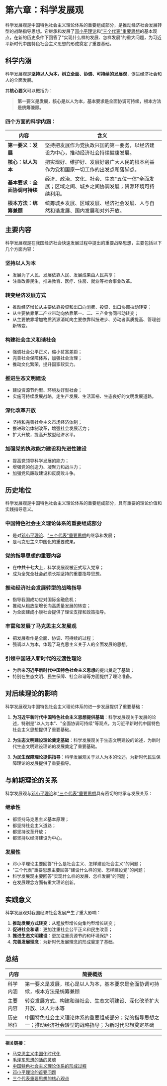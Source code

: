 # 第六章：科学发展观

科学发展观是中国特色社会主义理论体系的重要组成部分，是推动经济社会发展转型的战略指导思想。它继承和发展了[邓小平理论](04-邓小平理论.md)和["三个代表"重要思想](05-三个代表重要思想.md)的基本观点，在新的历史条件下回答了"实现什么样的发展、怎样发展"的重大问题，为习近平新时代中国特色社会主义思想的形成奠定了重要基础。

## 科学内涵

科学发展观是**坚持以人为本，树立全面、协调、可持续的发展观**，促进经济社会和人的全面发展。

其**核心要义**可以概括为：

> **第一要义是发展，核心是以人为本，基本要求是全面协调可持续，根本方法是统筹兼顾。**

### 四个方面的科学内涵：

| 内容 | 含义 |
|------|------|
| **第一要义：发展** | 坚持把发展作为党执政兴国的第一要务，以经济建设为中心，推动经济社会持续健康发展。 |
| **核心：以人为本** | 把实现好、维护好、发展好最广大人民的根本利益作为党和国家一切工作的出发点和落脚点。 |
| **基本要求：全面协调可持续** | 经济、政治、文化、社会、生态"五位一体"全面发展；区域之间、城乡之间协调发展；资源环境可持续利用。 |
| **根本方法：统筹兼顾** | 统筹城乡发展、区域发展、经济社会发展、人与自然和谐发展、国内发展和对外开放。 |

## 主要内容

科学发展观是在我国经济社会快速发展过程中提出的重要战略思想，主要包括以下几个方面内容：

### 坚持以人为本
- 发展为了人民、发展依靠人民、发展成果由人民共享；
- 注重改善民生，推进教育、医疗、住房、就业等社会事业改革。

### 转变经济发展方式
- 推动经济增长从主要依靠投资和出口向消费、投资、出口协调拉动转变；
- 从主要依靠第二产业带动向依靠第一、二、三产业协同带动转变；
- 从主要依靠增加物质资源消耗向主要依靠科技进步、劳动者素质提高、管理创新转变。

### 构建社会主义和谐社会
- 强调社会公平正义，缩小贫富差距；
- 完善社会保障体系，加强社会治理；
- 推动文化繁荣，提升国家软实力。

### 推进生态文明建设
- 建设资源节约型、环境友好型社会；
- 实施可持续发展战略，走生产发展、生活富裕、生态良好的文明发展道路。

### 深化改革开放
- 坚持和完善社会主义市场经济体制；
- 推进政治体制改革，增强社会发展活力；
- 扩大开放，提高开放型经济水平。

### 加强党的执政能力建设和先进性建设
- 提高党领导科学发展的能力；
- 增强党的创造力、凝聚力和战斗力；
- 加强党风廉政建设和反腐败斗争。

## 历史地位

科学发展观是中国特色社会主义理论体系的重要组成部分，具有重要的理论价值和实践指导意义。

### 中国特色社会主义理论体系的重要组成部分
- 是对[邓小平理论](04-邓小平理论.md)、["三个代表"重要思想](05-三个代表重要思想.md)的继承和发展；
- 是马克思主义中国化的重要成果。

### 党的指导思想的重要内容
- 在**中共十七大**上，科学发展观被正式写入党章；
- 成为全党全社会必须长期坚持的重要指导思想。

### 推动经济社会发展转型的战略指导
- 指导我国成功应对国际金融危机；
- 推动从粗放型增长向高质量发展的转变；
- 为全面建成小康社会提供了理论支撑和政策指导。

### 丰富和发展了马克思主义发展观
- 把发展看作是全面、协调、可持续的过程；
- 强调以人为本，体现了马克思主义关于人的全面发展的思想。

### 引领中国进入新时代的过渡性理论
- 为后来**习近平新时代中国特色社会主义思想**的提出奠定了基础；
- 特别在生态文明、民生保障、社会和谐等方面提供了理论准备。

## 对后续理论的影响

科学发展观为中国特色社会主义理论体系的进一步发展提供了重要基础：

1. **为习近平新时代中国特色社会主义思想提供基础**：科学发展观关于发展的论述，特别是"以人为本"、"全面协调可持续"等观点，为习近平新时代中国特色社会主义思想提供了重要基础。

2. **为生态文明建设理论奠定基础**：科学发展观关于生态文明建设的论述，为新时代生态文明建设理论的发展奠定了重要基础。

3. **为民生保障理论提供指导**：科学发展观关于以人为本的论述，为新时代民生保障理论的发展提供了重要指导。

## 与前期理论的关系

科学发展观与[邓小平理论](04-邓小平理论.md)和["三个代表"重要思想](05-三个代表重要思想.md)具有密切的继承与发展关系：

### 继承性
- 都坚持马克思主义基本原理；
- 都坚持社会主义道路；
- 都坚持改革开放；
- 都坚持以经济建设为中心。

### 发展性
- 邓小平理论主要回答"什么是社会主义、怎样建设社会主义"的问题；
- "三个代表"重要思想主要回答"建设什么样的党、怎样建设党"的问题；
- 科学发展观主要回答"实现什么样的发展、怎样发展"的问题；
- 在发展理念方面有重大理论创新。

## 实践意义

科学发展观对我国经济社会发展产生了重大影响：

1. **推动发展方式转变**：从粗放型增长向集约型增长转变；
2. **促进社会和谐**：更加注重社会公平正义和民生改善；
3. **推进生态文明建设**：更加注重资源节约和环境保护；
4. **完善发展理念**：为新时代发展理念的形成奠定了基础。

## 总结

| 内容 | 简要概括 |
|------|----------|
| 科学内涵 | 第一要义是发展，核心是以人为本，基本要求是全面协调可持续，根本方法是统筹兼顾 |
| 主要内容 | 转变发展方式、构建和谐社会、生态文明建设、深化改革扩大开放、以人为本等 |
| 历史地位 | 中国特色社会主义理论体系的重要组成部分；党的指导思想之一；推动经济社会转型的战略指导；为新时代思想奠定基础 |

---

**相关链接：**
- [马克思主义中国化时代化](01-导论.md#马克思主义中国化时代化)
- [毛泽东思想的活的灵魂](02-毛泽东思想.md#活的灵魂)
- [中国特色社会主义理论体系的形成过程](03-中国特色社会主义理论体系.md#形成过程)
- [邓小平理论的首要问题](04-邓小平理论.md#首要的基本的理论问题)
- [三个代表重要思想的核心观点](05-三个代表重要思想.md#核心观点) 